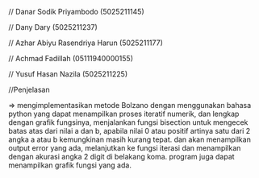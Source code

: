 // Danar Sodik Priyambodo (5025211145)

// Dany Dary (5025211237)

// Azhar Abiyu Rasendriya Harun (5025211177)

// Achmad Fadillah (05111940000155)

// Yusuf Hasan Nazila (5025211225)


//Penjelasan

=> mengimplementasikan metode Bolzano dengan menggunakan bahasa python yang dapat menampilkan proses iteratif numerik, dan lengkap dengan grafik fungsinya, menjalankan fungsi bisection untuk mengecek batas atas dari nilai a dan b, apabila nilai 0 atau positif artinya satu dari 2 angka a atau b kemungkinan masih kurang tepat. dan akan menampilkan output error yang ada, melanjutkan ke fungsi iterasi dan menampilkan dengan akurasi angka 2 digit di belakang koma. program juga dapat menampilkan grafik fungsi yang ada.

